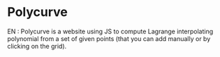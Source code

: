 # Polycurve
EN : Polycurve is a website using JS to compute Lagrange interpolating polynomial from a set of given points (that you can add manually or by clicking on the grid).
